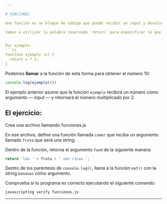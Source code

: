```yaml
---

# FUNCIONES

Una función es un bloque de código que puede recibir un input y devolver un output.

Vamos a utilizar la palabra reservada `return` para especificar lo que devuelve una funcioón.


Por ejemplo
```js
function ejemplo (x) {
  return x * 2;
}
```

Podemos **llamar** a la función de esta forma para obtener el número 10:

```js
console.log(ejemplo(5))
```

El ejemplo anterior asume que la función `ejemplo` recibirá un número cómo argumento –– input –– y retornará el número multiplicado por 2.

## El ejercicio:

Crea una archivo llamando funciones.js

En ese archivo, define una función llamada `comer` que reciba un argumento llamado `fruta` que será una string.

Dentro de la función, retorna el argumento `food` de la siguiente manera:

```js
return 'las ' + fruta + ' son ricas.';
```

Dentro de los paréntesis de `console.log()`, llama a la función `eat()` con la string `bananas` cómo argumento.

Comprueba si tu programa es correcto ejecutando el siguiente comando:

`javascripting verify funciones.js` 

---
```

